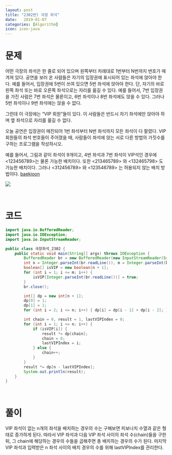 ```yaml
---
layout: post
title: "2302번) 극장 좌석"
date:   2019-01-07
categories: [Algorithm]
icon: icon-java
---
```


# 문제
어떤 극장의 좌석은 한 줄로 되어 있으며 왼쪽부터 차례대로 1번부터 N번까지 번호가 매겨져 있다. 공연을 보러 온 사람들은 자기의 입장권에 표시되어 있는 좌석에 앉아야 한다. 예를 들어서, 입장권에 5번이 쓰여 있으면 5번 좌석에 앉아야 한다. 단, 자기의 바로 왼쪽 좌석 또는 바로 오른쪽 좌석으로는 자리를 옮길 수 있다. 예를 들어서, 7번 입장권을 가진 사람은 7번 좌석은 물론이고, 6번 좌석이나 8번 좌석에도 앉을 수 있다. 그러나 5번 좌석이나 9번 좌석에는 앉을 수 없다.

그런데 이 극장에는 “VIP 회원”들이 있다. 이 사람들은 반드시 자기 좌석에만 앉아야 하며 옆 좌석으로 자리를 옮길 수 없다.

오늘 공연은 입장권이 매진되어 1번 좌석부터 N번 좌석까지 모든 좌석이 다 팔렸다. VIP 회원들의 좌석 번호들이 주어졌을 때, 사람들이 좌석에 앉는 서로 다른 방법의 가짓수를 구하는 프로그램을 작성하시오.

예를 들어서, 그림과 같이 좌석이 9개이고, 4번 좌석과 7번 좌석이 VIP석인 경우에 <123456789>는 물론 가능한 배치이다. 또한 <213465789> 와 <132465798> 도 가능한 배치이다. 그러나 <312456789> 와 <123546789> 는 허용되지 않는 배치 방법이다. [baekjoon](https://www.acmicpc.net/problem/2302)

![](https://onlinejudgeimages.s3-ap-northeast-1.amazonaws.com/upload/201011/gg.png)

<br>

# 코드
```java
import java.io.BufferedReader;
import java.io.IOException;
import java.io.InputStreamReader;

public class 극장좌석_2302 {
    public static void main(String[] args) throws IOException {
        BufferedReader br = new BufferedReader(new InputStreamReader(System.in));
        int n = Integer.parseInt(br.readLine()), m = Integer.parseInt(br.readLine());
        boolean[] isVIP = new boolean[n + 1];
        for (int i = 1; i <= m; i++) {
            isVIP[Integer.parseInt(br.readLine())] = true;
        }
        br.close();

        int[] dp = new int[n + 1];
        dp[0] = 1;
        dp[1] = 1;
        for (int i = 2; i <= n; i++) { dp[i] = dp[i - 1] + dp[i - 2]; }

        int chain = 0, result = 1, lastVIPIndex = 0;
        for (int i = 1; i <= n; i++) {
            if (isVIP[i]) {
                result *= dp[chain];
                chain = 0;
                lastVIPIndex = i;
            } else {
                chain++;
            }
        }
        result *= dp[n - lastVIPIndex];
        System.out.println(result);
    }
}
```

<br>

# 풀이
VIP 좌석이 없는 n개의 좌석을 배치하는 경우의 수는 구해보면 피보나치 수열과 같은 형태로 증가하게 된다. 따라서 VIP 좌석과 다음 VIP 좌석 사이의 좌석 수(chain)들을 구한 뒤, 그 chain에 해당하는 경우의 수들을 곱해주면 총 배치하는 경우의 수가 된다. 마지막 VIP 좌석과 입력받은 n 좌석 사이의 배치 경우의 수를 위해 lastVIPIndex를 관리한다.
